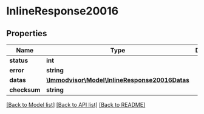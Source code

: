 # InlineResponse20016

## Properties
Name | Type | Description | Notes
------------ | ------------- | ------------- | -------------
**status** | **int** |  | [optional] 
**error** | **string** |  | [optional] 
**datas** | [**\Immodvisor\Model\InlineResponse20016Datas**](InlineResponse20016Datas.md) |  | [optional] 
**checksum** | **string** |  | [optional] 

[[Back to Model list]](../../README.md#documentation-for-models) [[Back to API list]](../../README.md#documentation-for-api-endpoints) [[Back to README]](../../README.md)

